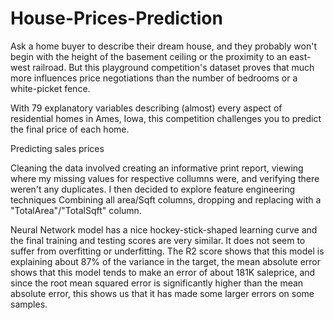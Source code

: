 # House-Prices-Prediction

Ask a home buyer to describe their dream house, and they probably won't begin with the height of the basement ceiling or the proximity to an east-west railroad. But this playground competition's dataset proves that much more influences price negotiations than the number of bedrooms or a white-picket fence.

With 79 explanatory variables describing (almost) every aspect of residential homes in Ames, Iowa, this competition challenges you to predict the final price of each home.

Predicting sales prices 

Cleaning the data involved creating an informative print report, viewing where my missing values for respective collumns were, and verifying there weren't any duplicates.
I then decided to explore feature engineering techniques Combining all area/Sqft columns, dropping and replacing with a "TotalArea"/"TotalSqft" column.

Neural Network model has a nice hockey-stick-shaped learning curve and the final training and testing scores are very similar. It does not seem to suffer from overfitting or underfitting. The R2 score shows that this model is explaining about 87% of the variance in the target, the mean absolute error shows that this model tends to make an error of about 181K saleprice, and since the root mean squared error is significantly higher than the mean absolute error, this shows us that it has made some larger errors on some samples.
